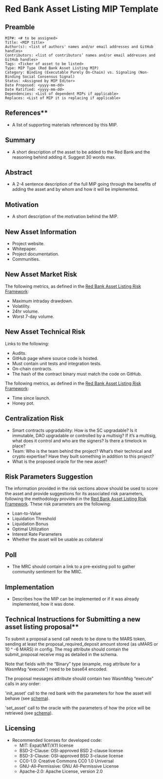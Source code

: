 # Red Bank Asset Listing MIP Template

## Preamble

    MIP#: <# to be assigned>
    Title: <MIP title>
    Author(s): <list of authors' names and/or email addresses and GitHub handles>
    Contributors: <list of contributors’ names and/or email addresses and GitHub handles>
    Tags: <Ticker of asset to be listed>
    Type: MIP Type (Red Bank Asset Listing MIP)
    Category: Binding (Executable Purely On-Chain) vs. Signaling (Non-Binding Social Consensus Signal)
    Status: <Assigned by MIP Editor>
    Date Proposed: <yyyy-mm-dd>
    Date Ratified: <yyyy-mm-dd>
    Dependencies: <List of dependent MIPs if applicable>
    Replaces: <List of MIP it is replacing if applicable>
 

## References**

* A list of supporting materials referenced by this MIP.

## Summary

* A short description of the asset to be added to the Red Bank and the reasoning behind adding it. Suggest 30 words max.

## Abstract

* A 2-4 sentence description of the full MIP going through the benefits of adding the asset and by whom and how it will be implemented.


## Motivation

* A short description of the motivation behind the MIP.

## New Asset Information

* Project website.
* Whitepaper.
* Project documentation.
* Communities.

## New Asset Market Risk

The following metrics, as defined in the [Red Bank Asset Listing Risk Framework](https://github.com/mars-protocol/mips/Red-Bank-Asset-Listing-Framework.md):

* Maximum intraday drawdown.
* Volatility.
* 24hr volume.
* Worst 7-day volume.

## New Asset Technical Risk

Links to the following:

* Audits.
* GitHub page where source code is hosted.
* Must contain unit tests and integration tests.
* On-chain contracts.
* The hash of the contract binary must match the code on GitHub.

The following metrics, as defined in the [Red Bank Asset Listing Risk Framework](https://github.com/mars-protocol/mips/Red-Bank-Asset-Listing-Framework.md):

* Time since launch.
* Honey pot.

## Centralization Risk

* Smart contracts upgradability: How is the SC upgradable? Is it immutable, DAO upgradable or controlled by a multisig? If it’s a multisig, what does it control and who are the signers? Is there a timelock in place?
* Team: Who is the team behind the project? What’s their technical and crypto expertise? Have they built something in addition to this project?
* What is the proposed oracle for the new asset?

## Risk Parameters Suggestion

The information provided in the risk sections above should be used to score the asset and provide suggestions for its associated risk parameters, following the methodology provided in the [Red Bank Asset Listing Risk Framework](https://github.com/mars-protocol/mips/Red-Bank-Asset-Listing-Framework.md). These risk parameters are the following:

* Loan-to-Value
* Liquidation Threshold
* Liquidation Bonus
* Optimal Utilization
* Interest Rate Parameters
* Whether the asset will be usable as collateral

## Poll

* The MRC should contain a link to a pre-existing poll to gather community sentiment for the MRC.

## Implementation

* Describes how the MIP can be implemented or if it was already implemented, how it was done.

## Technical Instructions for Submitting a new asset listing proposal**

To submit a proposal a send call needs to be done to the MARS token, sending at least the proposal_required_deposit amount stored (as uMARS or 10 ^ -6 MARS) in config. The msg attribute should contain the submit_proposal receive msg as detailed in the schema.

Note that fields with the “Binary” type (example, msg attribute for a WasmMsg “execute”) need to be base64 encoded.

The proposal messages attribute should contain two WasmMsg “execute” calls in any order:


'init_asset' call to the red bank with the parameters for how the asset will behave (see [schema](https://github.com/mars-protocol/mars-core/blob/4b877ae4bf352a42fd1d1506f054cce0cc824da3/contracts/mars-red-bank/schema/execute_msg.json#L43)).


'set_asset' call to the oracle with the parameters of how the price will be retrieved (see [schema](https://github.com/mars-protocol/mars-core/blob/4b877ae4bf352a42fd1d1506f054cce0cc824da3/contracts/mars-oracle/schema/execute_msg.json#L30)).

## Licensing

* Recommended licenses for developed code:
    * MIT: Expat/MIT/X11 license
    * BSD-2-Clause: OSI-approved BSD 2-clause license
    * BSD-3-Clause: OSI-approved BSD 3-clause license
    * CC0-1.0: Creative Commons CC0 1.0 Universal
    * GNU-All-Permissive: GNU All-Permissive License
    * Apache-2.0: Apache License, version 2.0